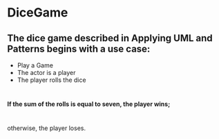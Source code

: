 # DiceGame
## The dice game described in Applying UML and Patterns begins with a use case:
* Play a Game
* The actor is a player
* The player rolls the dice
#
**If the sum of the rolls is equal to seven, the player wins;**
#
otherwise, the player loses.
